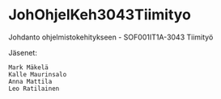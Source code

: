 # JohOhjelKeh3043Tiimityo
Johdanto ohjelmistokehitykseen - SOF001IT1A-3043 Tiimityö

Jäsenet:

    Mark Mäkelä
    Kalle Maurinsalo
    Anna Mattila
    Leo Ratilainen
